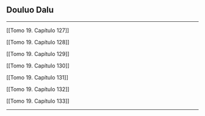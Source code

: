 
## Douluo Dalu

---

[[Tomo 19. Capítulo 127]]

[[Tomo 19. Capítulo 128]]

[[Tomo 19. Capítulo 129]]

[[Tomo 19. Capítulo 130]]

[[Tomo 19. Capítulo 131]]

[[Tomo 19. Capítulo 132]]

[[Tomo 19. Capítulo 133]]

---
